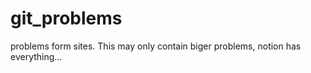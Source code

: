 # git_problems
 problems form sites. This may only contain biger problems, notion has everything...
